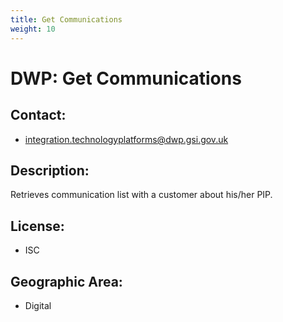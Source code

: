 ```yaml
---
title: Get Communications
weight: 10
---
```


# DWP: Get Communications

## Contact:
 - [integration.technologyplatforms@dwp.gsi.gov.uk](mailto:integration.technologyplatforms@dwp.gsi.gov.uk)

## Description:
Retrieves communication list with a customer about his/her PIP.

## License:
 - ISC

## Geographic Area:
 - Digital


